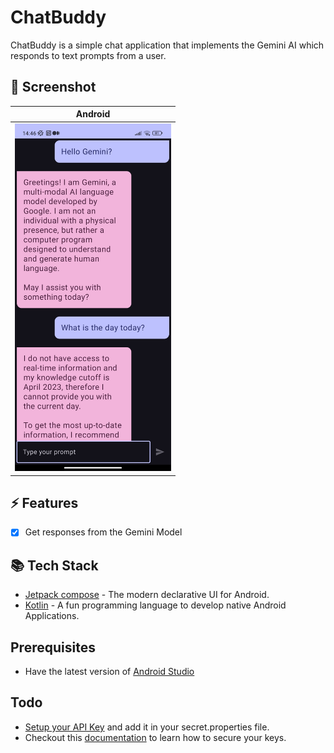 # ChatBuddy
ChatBuddy is a simple chat application that implements the Gemini AI which responds to text prompts from a user.

## 📸 Screenshot

|                            Android                             |  
  |:--------------------------------------------------------------:|
| <img src="/.github/images/chats.jpg" width="250" alt="poems"/> | 

## ⚡️ Features
- [X] Get responses from the Gemini Model

## 📚 Tech Stack
- [Jetpack compose](https://www.jetbrains.com/lp/compose-multiplatform/) - The modern declarative UI for Android.
- [Kotlin](https://kotlinlang.org/lp/multiplatform/) - A fun programming language to develop native Android Applications.


## Prerequisites
- Have the latest version of [Android Studio](https://developer.android.com/studio)

## Todo
- [Setup your API Key](https://aistudio.google.com/) and add it in your secret.properties file.
- Checkout this [documentation](https://ai.google.dev/tutorials/get_started_android#secure-api-key) to learn how to secure your keys.
